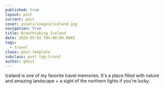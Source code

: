 ```yaml
---
published: true
layout: post
current: post
cover: assets/images/iceland.jpg
navigation: true
title: Breathtaking Iceland 
date: 2020-05-02 T04:00:00.000Z
tags:
  - travel
class: post-template
subclass: post tag-travel
author: ghost
---
```

Iceland is one of my favorite travel memories. It's a place filled with nature and amazing landscape + a sight of the northern lights if you're lucky. 

